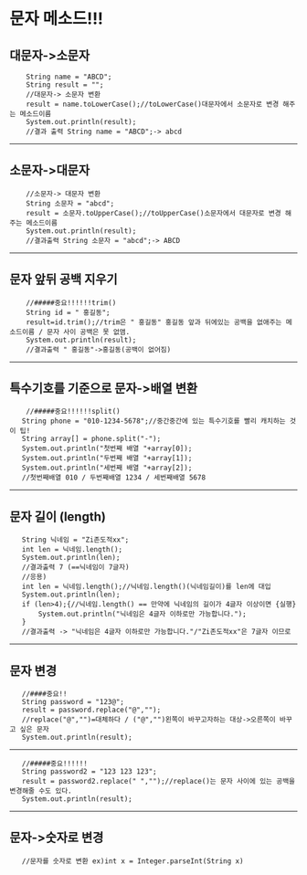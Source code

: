 # 문자 메소드!!!
## 대문자->소문자
		String name = "ABCD";
		String result = "";
		//대문자-> 소문자 변환
		result = name.toLowerCase();//toLowerCase()대문자에서 소문자로 변경 해주는 메소드이름
		System.out.println(result);
		//결과 출력 String name = "ABCD";-> abcd
---		
## 소문자->대문자
		//소문자-> 대문자 변환
		String 소문자 = "abcd";
		result = 소문자.toUpperCase();//toUpperCase()소문자에서 대문자로 변경 해주는 메소드이름
		System.out.println(result);
		//결과출력 String 소문자 = "abcd";-> ABCD
---		
## 문자 앞뒤 공백 지우기
		//#####중요!!!!!!trim()
		String id = " 홍길동";
		result=id.trim();//trim은 " 홍길동" 홍길동 앞과 뒤에있는 공백을 없애주는 메소드이름 / 문자 사이 공백은 못 없앰.
		System.out.println(result);
		//결과출력 " 홍길동"->홍길동(공백이 없어짐)
---		
## 특수기호를 기준으로 문자->배열 변환
		//#####중요!!!!!!split()
	   String phone = "010-1234-5678";//중간중간에 있는 특수기호를 빨리 캐치하는 것이 팁!
	   String array[] = phone.split("-");
	   System.out.println("첫번째 배열 "+array[0]);
	   System.out.println("두번째 배열 "+array[1]);
	   System.out.println("세번째 배열 "+array[2]);
	   //첫번째배열 010 / 두번째배열 1234 / 세번째배열 5678
---	   
## 문자 길이 (length)
	   String 닉네임 = "Zi존도적xx";
	   int len = 닉네임.length();
	   System.out.println(len);
	   //결과출력 7 (==닉네임이 7글자)
	   //응용)
	   int len = 닉네임.length();//닉네임.length()(닉네임길이)를 len에 대입
	   System.out.println(len);
	   if (len>4);{//닉네임.length() == 만약에 닉네임의 길이가 4글자 이상이면 {실행}
		   System.out.println("닉네임은 4글자 이하로만 가능합니다.");
	   }
	   //결과출력 -> "닉네임은 4글자 이하로만 가능합니다."/"Zi존도적xx"은 7글자 이므로
---	   
## 문자 변경
	   //####중요!!
	   String password = "123@";
	   result = password.replace("@","");
	   //replace("@","")=대체하다 / ("@","")왼쪽이 바꾸고자하는 대상->오른쪽이 바꾸고 싶은 문자
	   System.out.println(result);
---	   

	   //#####중요!!!!!!
	   String password2 = "123 123 123";
       result = password2.replace(" ","");//replace()는 문자 사이에 있는 공백을 변경해줄 수도 있다.
	   System.out.println(result);
---	   
## 문자->숫자로 변경
	   //문자를 숫자로 변환 ex)int x = Integer.parseInt(String x)